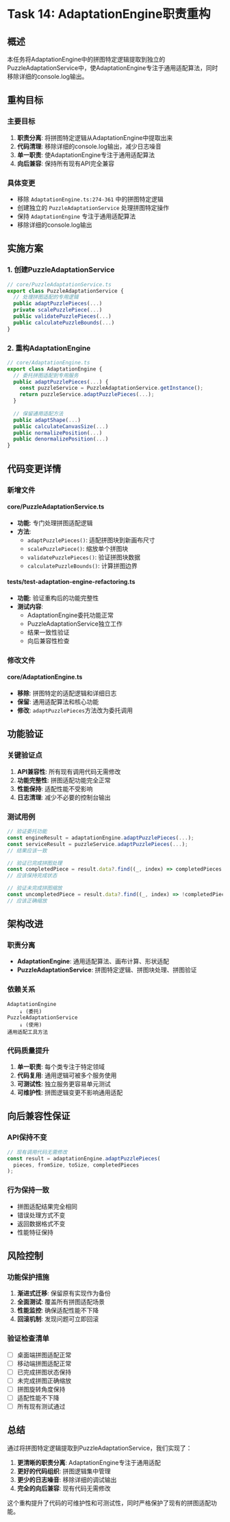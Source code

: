 # Task 14: AdaptationEngine职责重构

## 概述

本任务将AdaptationEngine中的拼图特定逻辑提取到独立的PuzzleAdaptationService中，使AdaptationEngine专注于通用适配算法，同时移除详细的console.log输出。

## 重构目标

### 主要目标
1. **职责分离**: 将拼图特定逻辑从AdaptationEngine中提取出来
2. **代码清理**: 移除详细的console.log输出，减少日志噪音
3. **单一职责**: 使AdaptationEngine专注于通用适配算法
4. **向后兼容**: 保持所有现有API完全兼容

### 具体变更
- 移除 `AdaptationEngine.ts:274-361` 中的拼图特定逻辑
- 创建独立的 `PuzzleAdaptationService` 处理拼图特定操作
- 保持 `AdaptationEngine` 专注于通用适配算法
- 移除详细的console.log输出

## 实施方案

### 1. 创建PuzzleAdaptationService

```typescript
// core/PuzzleAdaptationService.ts
export class PuzzleAdaptationService {
  // 处理拼图适配的专用逻辑
  public adaptPuzzlePieces(...)
  private scalePuzzlePiece(...)
  public validatePuzzlePieces(...)
  public calculatePuzzleBounds(...)
}
```

### 2. 重构AdaptationEngine

```typescript
// core/AdaptationEngine.ts
export class AdaptationEngine {
  // 委托拼图适配到专用服务
  public adaptPuzzlePieces(...) {
    const puzzleService = PuzzleAdaptationService.getInstance();
    return puzzleService.adaptPuzzlePieces(...);
  }
  
  // 保留通用适配方法
  public adaptShape(...)
  public calculateCanvasSize(...)
  public normalizePosition(...)
  public denormalizePosition(...)
}
```

## 代码变更详情

### 新增文件

#### core/PuzzleAdaptationService.ts
- **功能**: 专门处理拼图适配逻辑
- **方法**:
  - `adaptPuzzlePieces()`: 适配拼图块到新画布尺寸
  - `scalePuzzlePiece()`: 缩放单个拼图块
  - `validatePuzzlePieces()`: 验证拼图块数据
  - `calculatePuzzleBounds()`: 计算拼图边界

#### tests/test-adaptation-engine-refactoring.ts
- **功能**: 验证重构后的功能完整性
- **测试内容**:
  - AdaptationEngine委托功能正常
  - PuzzleAdaptationService独立工作
  - 结果一致性验证
  - 向后兼容性检查

### 修改文件

#### core/AdaptationEngine.ts
- **移除**: 拼图特定的适配逻辑和详细日志
- **保留**: 通用适配算法和核心功能
- **修改**: `adaptPuzzlePieces`方法改为委托调用

## 功能验证

### 关键验证点
1. **API兼容性**: 所有现有调用代码无需修改
2. **功能完整性**: 拼图适配功能完全正常
3. **性能保持**: 适配性能不受影响
4. **日志清理**: 减少不必要的控制台输出

### 测试用例
```typescript
// 验证委托功能
const engineResult = adaptationEngine.adaptPuzzlePieces(...);
const serviceResult = puzzleService.adaptPuzzlePieces(...);
// 结果应该一致

// 验证已完成拼图处理
const completedPiece = result.data?.find((_, index) => completedPieces.includes(index));
// 应该保持完成状态

// 验证未完成拼图缩放
const uncompletedPiece = result.data?.find((_, index) => !completedPieces.includes(index));
// 应该正确缩放
```

## 架构改进

### 职责分离
- **AdaptationEngine**: 通用适配算法、画布计算、形状适配
- **PuzzleAdaptationService**: 拼图特定逻辑、拼图块处理、拼图验证

### 依赖关系
```
AdaptationEngine
    ↓ (委托)
PuzzleAdaptationService
    ↓ (使用)
通用适配工具方法
```

### 代码质量提升
1. **单一职责**: 每个类专注于特定领域
2. **代码复用**: 通用逻辑可被多个服务使用
3. **可测试性**: 独立服务更容易单元测试
4. **可维护性**: 拼图逻辑变更不影响通用适配

## 向后兼容性保证

### API保持不变
```typescript
// 现有调用代码无需修改
const result = adaptationEngine.adaptPuzzlePieces(
  pieces, fromSize, toSize, completedPieces
);
```

### 行为保持一致
- 拼图适配结果完全相同
- 错误处理方式不变
- 返回数据格式不变
- 性能特征保持

## 风险控制

### 功能保护措施
1. **渐进式迁移**: 保留原有实现作为备份
2. **全面测试**: 覆盖所有拼图适配场景
3. **性能监控**: 确保适配性能不下降
4. **回滚机制**: 发现问题可立即回滚

### 验证检查清单
- [ ] 桌面端拼图适配正常
- [ ] 移动端拼图适配正常
- [ ] 已完成拼图状态保持
- [ ] 未完成拼图正确缩放
- [ ] 拼图旋转角度保持
- [ ] 适配性能不下降
- [ ] 所有现有测试通过

## 总结

通过将拼图特定逻辑提取到PuzzleAdaptationService，我们实现了：

1. **更清晰的职责分离**: AdaptationEngine专注于通用适配
2. **更好的代码组织**: 拼图逻辑集中管理
3. **更少的日志噪音**: 移除详细的调试输出
4. **完全的向后兼容**: 现有代码无需修改

这个重构提升了代码的可维护性和可测试性，同时严格保护了现有的拼图适配功能。